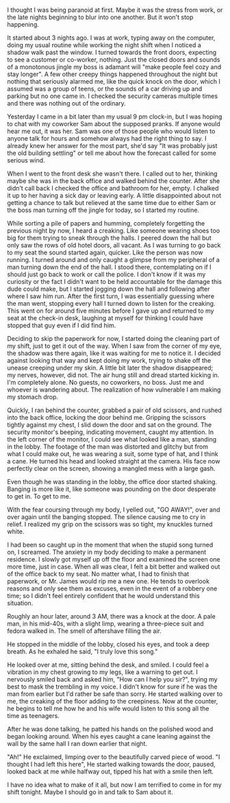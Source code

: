 I thought I was being paranoid at first. Maybe it was the stress from work, or the late nights beginning to blur into one another. But it won't stop happening.

It started about 3 nights ago. I was at work, typing away on the computer, doing my usual routine while working the night shift when I noticed a shadow walk past the window. I turned towards the front doors, expecting to see a customer or co-worker, nothing. Just the closed doors and sounds of a monotonous jingle my boss is adamant will "make people feel cozy and stay longer". A few other creepy things happened throughout the night but nothing that seriously alarmed me, like the quick knock on the door, which I assumed was a group of teens, or the sounds of a car driving up and parking but no one came in. I checked the security cameras multiple times and there was nothing out of the ordinary. 

Yesterday I came in a bit later than my usual 9 pm clock-in, but I was hoping to chat with my coworker Sam about the supposed pranks. If anyone would hear me out, it was her. Sam was one of those people who would listen to anyone talk for hours and somehow always had the right thing to say. I already knew her answer for the most part, she'd say "It was probably just the old building settling" or tell me about how the forecast called for some serious wind. 

When I went to the front desk she wasn't there. I called out to her, thinking maybe she was in the back office and walked behind the counter. After she didn’t call back I checked the office and bathroom for her, empty. I chalked it up to her having a sick day or leaving early. A little disappointed about not getting a chance to talk but relieved at the same time due to either Sam or the boss man turning off the jingle for today, so I started my routine. 

While sorting a pile of papers and humming, completely forgetting the previous night by now, I heard a creaking. Like someone wearing shoes too big for them trying to sneak through the halls. I peered down the hall but only saw the rows of old hotel doors, all vacant. As I was turning to go back to my seat the sound started again, quicker. Like the person was now running. I turned around and only caught a glimpse from my peripheral of a man turning down the end of the hall. I stood there, contemplating on if I should just go back to work or call the police. I don't know if it was my curiosity or the fact I didn't want to be held accountable for the damage this dude could make, but I started jogging down the hall and following after where I saw him run. After the first turn, I was essentially guessing where the man went, stopping every hall I turned down to listen for the creaking. This went on for around five minutes before I gave up and returned to my seat at the check-in desk, laughing at myself for thinking l could have stopped that guy even if I did find him.

Deciding to skip the paperwork for now, I started doing the cleaning part of my shift, just to get it out of the way. When I saw from the corner of my eye, the shadow was there again, like it was waiting for me to notice it. I decided against looking that way and kept doing my work, trying to shake off the unease creeping under my skin. A little bit later the shadow disappeared; my nerves, however, did not. The air hung still and dread started kicking in. I'm completely alone. No guests, no coworkers, no boss. Just me and whoever is wandering about. The realization of how vulnerable I am making my stomach drop. 

Quickly, I ran behind the counter, grabbed a pair of old scissors, and rushed into the back office, locking the door behind me. Gripping the scissors tightly against my chest, I slid down the door and sat on the ground. The security monitor's beeping, indicating movement, caught my attention. In the left corner of the monitor, I could see what looked like a man, standing in the lobby. The footage of the man was distorted and glitchy but from what I could make out, he was wearing a suit, some type of hat, and I think a cane. He turned his head and looked straight at the camera. His face now perfectly clear on the screen, showing a mangled mess with a large gash. 

Even though he was standing in the lobby, the office door started shaking. Banging is more like it, like someone was pounding on the door desperate to get in. To get to me.

With the fear coursing through my body, I yelled out, "GO AWAY!", over and over again until the banging stopped. The silence causing me to cry in relief. I realized my grip on the scissors was so tight, my knuckles turned white.

I had been so caught up in the moment that when the stupid song turned on, I screamed. The anxiety in my body deciding to make a permanent residence. I slowly got myself up off the floor and examined the screen one more time, just in case. When all was clear, I felt a bit better and walked out of the office back to my seat. No matter what, I had to finish that paperwork, or Mr. James would rip me a new one. He tends to overlook reasons and only see them as excuses, even in the event of a robbery one time; so I didn't feel entirely confident that he would understand this situation. 

Roughly an hour later, around 3 AM, there was a knock at the door. A pale man, in his mid-40s, with a slight limp, wearing a three-piece suit and fedora walked in. The smell of aftershave filling the air. 

He stopped in the middle of the lobby, closed his eyes, and took a deep breath. As he exhaled he said, "I truly love this song."

He looked over at me, sitting behind the desk, and smiled. I could feel a vibration in my chest growing to my legs, like a warning to get out. I nervously smiled back and asked him, "How can I help you sir?", trying my best to mask the trembling in my voice. I didn't know for sure if he was the man from earlier but I'd rather be safe than sorry. He started walking over to me, the creaking of the floor adding to the creepiness. Now at the counter, he begins to tell me how he and his wife would listen to this song all the time as teenagers.

After he was done talking, he patted his hands on the polished wood and began looking around. When his eyes caught a cane leaning against the wall by the same hall I ran down earlier that night. 

"Ah!" He exclaimed, limping over to the beautifully carved piece of wood. "I thought I had left this here", He started walking towards the door, paused, looked back at me while halfway out, tipped his hat with a smile then left. 

I have no idea what to make of it all, but now I am terrified to come in for my shift tonight. Maybe I should go in and talk to Sam about it.